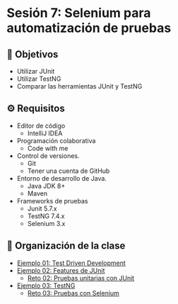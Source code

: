 # Sesión 7: Selenium para automatización de pruebas

## :dart: Objetivos

- Utilizar JUnit
- Utilizar TestNG
- Comparar las herramientas JUnit y TestNG

## ⚙ Requisitos

- Editor de código
  - IntelliJ IDEA
- Programación colaborativa
  - Code with me
- Control de versiones.
  - Git
  - Tener una cuenta de GitHub
- Entorno de desarrollo de Java.
  - Java JDK 8+
  - Maven
- Frameworks de pruebas
  - Junit 5.7.x
  - TestNG 7.4.x
  - Selenium 3.x


## 📂 Organización de la clase

- [Ejemplo 01: Test Driven Development](./Ejemplo-01)
- [Ejemplo 02: Features de JUnit](./Ejemplo-02)
    - [Reto  02: Pruebas unitarias con JUnit](./Reto-01)
- [Ejemplo 03: TestNG](./Ejemplo-03)
    - [Reto 03: Pruebas con Selenium](./Reto-02)




